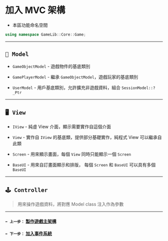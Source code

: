 # 加入 MVC 架構
- 本區功能命名空間
```cpp
using namespace GameLib::Core::Game;
```
---
## `🧬 Model`
- `GameObjectModel` - 遊戲物件的基底類別
- `GamePlayerModel` - 繼承 `GameObjectModel`，遊戲玩家的基底類別

- `UserModel` - 用戶基底類別，允許擴充非遊戲資料，組合 `SessionModel::?_Ptr`

---
## `🖥️ View`
- `IView` - 純虛 View 介面，顯示需要實作自這個介面

- `View` - 實作自 `IView` 的基底類，提供部分基礎實作，純程式 View 可以繼承自此類
- `Screen` - 用來顯示畫面，每個 `View` 同時只能顯示一個 `Screen`
- `BaseUI` - 用來自訂畫面顯示和排版， 每個 `Screen` 和 `BaseUI` 可以具有多個 `BaseUI`

---
## `🕹️ Controller`
> 用來操作遊戲資料，將對應 Model class 注入作為參數

---
#### `⬅️ 上一步：` [製作遊戲主架構](step1.md)
#### `➡️ 下一步：` [加入事件系統](step3.md)